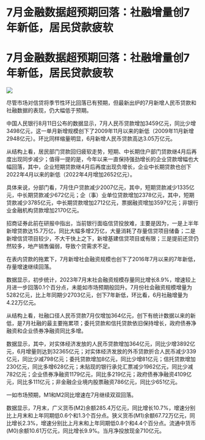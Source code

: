 # 7月金融数据超预期回落：社融增量创7年新低，居民贷款疲软

# 7月金融数据超预期回落：社融增量创7年新低，居民贷款疲软

![](https://inews.gtimg.com/newsapp_bt/0/15816252799/1000)

尽管市场对信贷将季节性环比回落已有预期，但最新出炉的7月新增人民币贷款和社融数据的表现，仍大幅低于预期。

中国人民银行8月11日公布的数据显示，7月人民币贷款增加3459亿元，同比少增3498亿元，这一单月新增规模创下了2009年11月以来的新低（2009年11月新增2948亿元）。环比同样缩量明显，6月新增人民币贷款高达3.05万亿元。

从结构上看，居民部门贷款回归疲软走势，短期、中长期住户部门贷款继4月后再度出现同步减少；值得一提的是，今年以来一直保持强劲增长的企业贷款增幅也大幅回落，其中，企业短期贷款继4月后再度出现负增长，企业中长期贷款也创下2022年4月以来的新低（2022年4月增加2652亿元）。

具体来说，分部门看，7月住户贷款减少2007亿元，其中，短期贷款减少1335亿元，中长期贷款减少672亿元；企（事）业单位贷款增加2378亿元，其中，短期贷款减少3785亿元，中长期贷款增加2712亿元，票据融资增加3597亿元；非银行业金融机构贷款增加2170亿元。

招商证券此前在研报中指出，当前银行面临信贷投放难，主要是因为，一是上半年新增贷款达15.7万亿，同比大幅多增2万亿，大量消耗了存量信贷项目储备；二是新增信贷项目较少，不大干快上之下，新增基建信贷项目或有限；三是提前还贷仍然较多，地产销售偏弱，导致个贷需求不足。

在表内贷款的拖累下，7月新增社会融资规模也创下了2016年7月以来的7年新低，存量增速继续回落。

数据显示，初步统计，2023年7月末社会融资规模存量同比增长8.9%，增速较上月进一步回落0.1个百分点，未能如市场预期般回升。7月份社会融资规模增量为5282亿元，比上年同期少2703亿元，创下7年新低，环比看，6月社融增量为4.22万亿元。

从结构上看，社融口径人民币贷款7月仅增加364亿元，创下有统计数据以来的新低，是7月社融的最主要拖累项；委托贷款和信托贷款依旧保持增长，政府债券净融资和企业债券净融资同比多增。

数据显示，其中，对实体经济发放的人民币贷款增加364亿元，同比少增3892亿元，6月增量则达到32365亿元；对实体经济发放的外币贷款折合人民币减少339亿元，同比少减798亿元；委托贷款增加8亿元，同比少增81亿元；信托贷款增加230亿元，同比多增628亿元；未贴现的银行承兑汇票减少1962亿元，同比少减782亿元；企业债券净融资1179亿元，同比多219亿元；政府债券净融资4109亿元，同比多111亿元；非金融企业境内股票融资786亿元，同比少651亿元。

一如市场预期，M1和M2同比增速在7月继续双双回落。

数据显示，7月末，广义货币(M2)余额285.4万亿元，同比增长10.7%，增速分别比上月末和上年同期低0.6个和1.3个百分点。狭义货币(M1)余额67.72万亿元，同比增长2.3%，增速分别比上月末和上年同期低0.8个和4.4个百分点。流通中货币(M0)余额10.61万亿元，同比增长9.9%。当月净投放现金710亿元。

